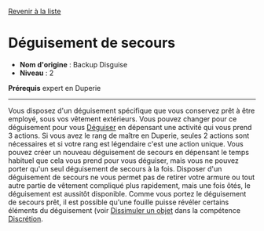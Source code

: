 [Revenir à la liste](list.md)

# Déguisement de secours

 * **Nom d'origine** : Backup Disguise
 * **Niveau** : 2


<p><span id="ctl00_MainContent_DetailedOutput"><strong>Prérequis</strong> expert en Duperie<br></span></p>
<hr>
<p>Vous disposez d'un déguisement spécifique que vous conservez prêt à être employé, sous vos vêtement extérieurs. Vous pouvez changer pour ce déguisement pour vous <a href="https://2e.aonprd.com/Actions.aspx?ID=46">Déguiser</a> en dépensant une activité qui vous prend 3 actions. Si vous avez le rang de maître en Duperie, seules 2 actions sont nécessaires et si votre rang est légendaire c'est une action unique.  Vous pouvez créer un nouveau déguisement de secours en dépensant le temps habituel que cela vous prend pour vous déguiser, mais vous ne pouvez porter qu'un seul déguisement de secours à la fois. Disposer d'un déguisement de secours ne vous permet pas de retirer votre armure ou tout autre partie de vêtement compliqué plus rapidement, mais une fois ôtés, le déguisement est aussitôt disponible.  Comme vous portez le déguisement de secours prêt, il est possible qu'une fouille puisse révéler certains éléments du déguisement (voir <a href="https://2e.aonprd.com/Actions.aspx?ID=61">Dissimuler un objet</a> dans la compétence <a href="https://2e.aonprd.com/Skills.aspx?ID=15">Discrétion</a>.&nbsp;</p>